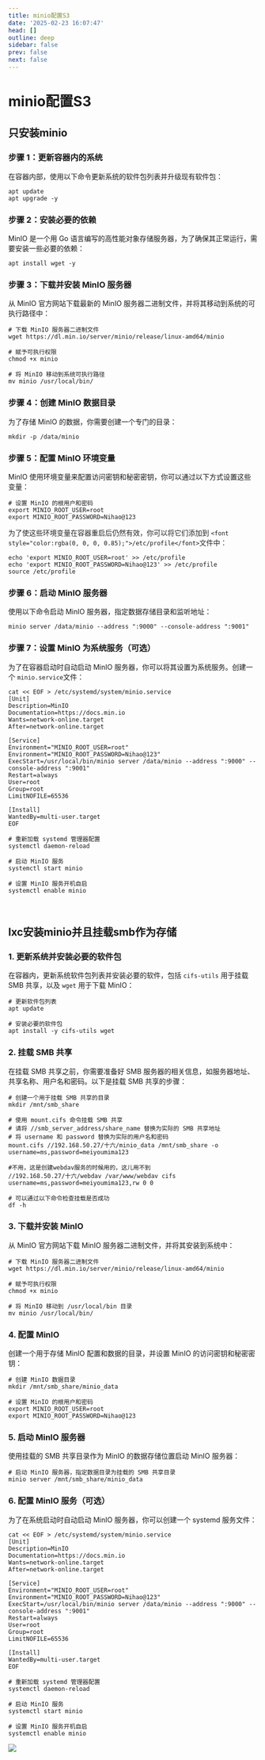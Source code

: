 ```yaml
---
title: minio配置S3
date: '2025-02-23 16:07:47'
head: []
outline: deep
sidebar: false
prev: false
next: false
---
```




# minio配置S3

## 只安装minio

### 步骤 1：更新容器内的系统

在容器内部，使用以下命令更新系统的软件包列表并升级现有软件包：

```nginx
apt update
apt upgrade -y
```

### 步骤 2：安装必要的依赖

MinIO 是一个用 Go 语言编写的高性能对象存储服务器，为了确保其正常运行，需要安装一些必要的依赖：

```nginx
apt install wget -y
```

### 步骤 3：下载并安装 MinIO 服务器

从 MinIO 官方网站下载最新的 MinIO 服务器二进制文件，并将其移动到系统的可执行路径中：

```nginx
# 下载 MinIO 服务器二进制文件
wget https://dl.min.io/server/minio/release/linux-amd64/minio

# 赋予可执行权限
chmod +x minio

# 将 MinIO 移动到系统可执行路径
mv minio /usr/local/bin/
```

### 步骤 4：创建 MinIO 数据目录

为了存储 MinIO 的数据，你需要创建一个专门的目录：

```nginx
mkdir -p /data/minio
```

### 步骤 5：配置 MinIO 环境变量

MinIO 使用环境变量来配置访问密钥和秘密密钥，你可以通过以下方式设置这些变量：

```nginx
# 设置 MinIO 的根用户和密码
export MINIO_ROOT_USER=root
export MINIO_ROOT_PASSWORD=Nihao@123
```

<font style="color:rgba(0, 0, 0, 0.85);">为了使这些环境变量在容器重启后仍然有效，你可以将它们添加到 </font>`<font style="color:rgba(0, 0, 0, 0.85);">/etc/profile</font>`​<font style="color:rgba(0, 0, 0, 0.85);"> 文件中：</font>

```nginx
echo 'export MINIO_ROOT_USER=root' >> /etc/profile
echo 'export MINIO_ROOT_PASSWORD=Nihao@123' >> /etc/profile
source /etc/profile
```

### 步骤 6：启动 MinIO 服务器

使用以下命令启动 MinIO 服务器，指定数据存储目录和监听地址：

```nginx
minio server /data/minio --address ":9000" --console-address ":9001"
```

### 步骤 7：设置 MinIO 为系统服务（可选）

为了在容器启动时自动启动 MinIO 服务器，你可以将其设置为系统服务。创建一个 `minio.service`​ 文件：

```nginx
cat << EOF > /etc/systemd/system/minio.service
[Unit]
Description=MinIO
Documentation=https://docs.min.io
Wants=network-online.target
After=network-online.target

[Service]
Environment="MINIO_ROOT_USER=root"
Environment="MINIO_ROOT_PASSWORD=Nihao@123"
ExecStart=/usr/local/bin/minio server /data/minio --address ":9000" --console-address ":9001"
Restart=always
User=root
Group=root
LimitNOFILE=65536

[Install]
WantedBy=multi-user.target
EOF
```

```nginx
# 重新加载 systemd 管理器配置
systemctl daemon-reload

# 启动 MinIO 服务
systemctl start minio

# 设置 MinIO 服务开机自启
systemctl enable minio
```

‍

## lxc安装minio并且挂载smb作为存储

### 1. 更新系统并安装必要的软件包

在容器内，更新系统软件包列表并安装必要的软件，包括 `cifs-utils` 用于挂载 SMB 共享，以及 `wget` 用于下载 MinIO：

```nginx
# 更新软件包列表
apt update

# 安装必要的软件包
apt install -y cifs-utils wget
```

### 2. 挂载 SMB 共享

在挂载 SMB 共享之前，你需要准备好 SMB 服务器的相关信息，如服务器地址、共享名称、用户名和密码。以下是挂载 SMB 共享的步骤：

```nginx
# 创建一个用于挂载 SMB 共享的目录
mkdir /mnt/smb_share

# 使用 mount.cifs 命令挂载 SMB 共享
# 请将 //smb_server_address/share_name 替换为实际的 SMB 共享地址
# 将 username 和 password 替换为实际的用户名和密码
mount.cifs //192.168.50.27/十六/minio_data /mnt/smb_share -o username=ms,password=meiyoumima123

#不用，这是创建webdav服务的时候用的，这儿用不到
//192.168.50.27/十六/webdav /var/www/webdav cifs username=ms,password=meiyoumima123,rw 0 0

# 可以通过以下命令检查挂载是否成功
df -h
```

### 3. 下载并安装 MinIO

从 MinIO 官方网站下载 MinIO 服务器二进制文件，并将其安装到系统中：

```nginx
# 下载 MinIO 服务器二进制文件
wget https://dl.min.io/server/minio/release/linux-amd64/minio

# 赋予可执行权限
chmod +x minio

# 将 MinIO 移动到 /usr/local/bin 目录
mv minio /usr/local/bin/
```

### 4. 配置 MinIO

创建一个用于存储 MinIO 配置和数据的目录，并设置 MinIO 的访问密钥和秘密密钥：

```nginx
# 创建 MinIO 数据目录
mkdir /mnt/smb_share/minio_data

# 设置 MinIO 的根用户和密码
export MINIO_ROOT_USER=root
export MINIO_ROOT_PASSWORD=Nihao@123
```

### 5. 启动 MinIO 服务器

使用挂载的 SMB 共享目录作为 MinIO 的数据存储位置启动 MinIO 服务器：

```nginx
# 启动 MinIO 服务器，指定数据目录为挂载的 SMB 共享目录
minio server /mnt/smb_share/minio_data
```

### 6. 配置 MinIO 服务（可选）

为了在系统启动时自动启动 MinIO 服务器，你可以创建一个 systemd 服务文件：

```plaintext
cat << EOF > /etc/systemd/system/minio.service
[Unit]
Description=MinIO
Documentation=https://docs.min.io
Wants=network-online.target
After=network-online.target

[Service]
Environment="MINIO_ROOT_USER=root"
Environment="MINIO_ROOT_PASSWORD=Nihao@123"
ExecStart=/usr/local/bin/minio server /data/minio --address ":9000" --console-address ":9001"
Restart=always
User=root
Group=root
LimitNOFILE=65536

[Install]
WantedBy=multi-user.target
EOF
```

```nginx
# 重新加载 systemd 管理器配置
systemctl daemon-reload

# 启动 MinIO 服务
systemctl start minio

# 设置 MinIO 服务开机自启
systemctl enable minio
```

​![](https://raw.githubusercontent.com/shiliu16shiliu/blog/master/images/1740248555049-e9aa0b4b-248f-43ba-bcec-33ac926babbf.png)​

‍
